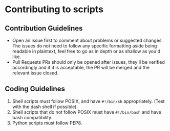 # Contributing to scripts
## Contribution Guidelines
 - Open an issue first to comment about problems or suggested changes
    The issues do not need to follow any specific formatting aside being readable in plaintext, feel free to go as in depth or as shallow as you'd like.
 - Pull Requests
    PRs should only be opened after issues, they'll be verified accordingly and if it is acceptable, the PR will be merged and the relevant issue closed.

## Coding Guidelines
  1. Shell scripts must follow POSIX, and have `#!/bin/sh` appropriately. (Test with the dash shell if possible).
  2. Shell scripts that do not follow POSIX must have `#!/bin/bash` and have bash compatibility.
  3. Python scripts must follow PEP8.
